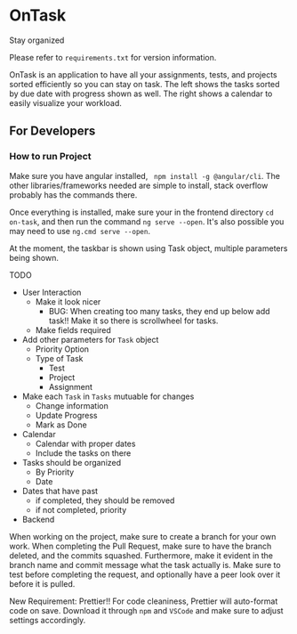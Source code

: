 # OnTask

Stay organized

Please refer to `requirements.txt` for version information.

OnTask is an application to have all your assignments, tests, and projects sorted efficiently so you can stay on task.
The left shows the tasks sorted by due date with progress shown as well. The right shows a calendar to easily visualize your
workload.

## For Developers

### How to run Project

Make sure you have angular installed, ` npm install -g @angular/cli`. The other libraries/frameworks needed are simple to install, stack overflow probably has the commands there. 

Once everything is installed, make sure your in the frontend directory `cd on-task`, and then run the command `ng serve --open`. It's also possible you may need to use `ng.cmd serve --open`. 

At the moment, the taskbar is shown using Task object, multiple parameters being shown.

TODO

- User Interaction
  - Make it look nicer
    - BUG: When creating too many tasks, they end up below add task!! Make it so there is scrollwheel for tasks.
  - Make fields required
- Add other parameters for `Task` object
  - Priority Option
  - Type of Task
    - Test
    - Project
    - Assignment
- Make each `Task` in `Tasks` mutuable for changes
  - Change information
  - Update Progress
  - Mark as Done
- Calendar
  - Calendar with proper dates
  - Include the tasks on there
- Tasks should be organized
  - By Priority
  - Date
- Dates that have past
  - if completed, they should be removed
  - if not completed, priority
- Backend

When working on the project, make sure to create a branch for your own work. When completing the Pull Request, make sure to have the branch deleted, and the commits squashed. Furthermore, make it evident in the branch name and commit message what the task actually is. Make sure to test before completing the request, and optionally have a peer look over it before it is pulled.

New Requirement: Prettier!! For code cleaniness, Prettier will auto-format code on save. Download it through `npm` and `VSCode` and make sure to adjust settings accordingly.
